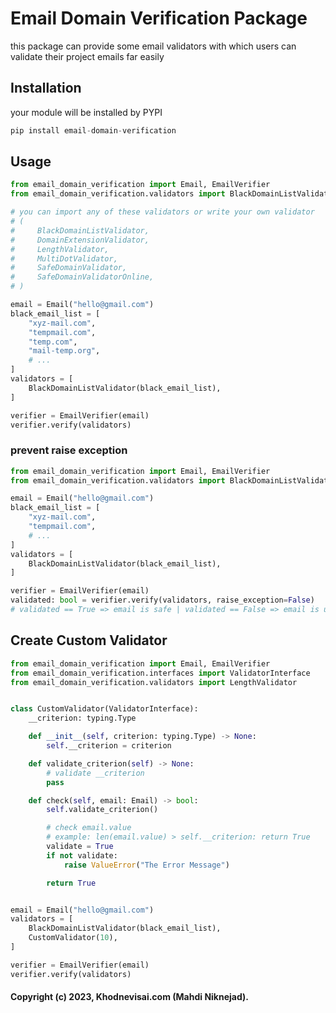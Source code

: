 # Email Domain Verification Package
this package can provide some email validators with which users can validate their project emails far easily

## Installation
<p>your module will be installed by PYPI</p>

```Python
pip install email-domain-verification
```

## Usage

```Python
from email_domain_verification import Email, EmailVerifier
from email_domain_verification.validators import BlackDomainListValidator

# you can import any of these validators or write your own validator
# (
#     BlackDomainListValidator,
#     DomainExtensionValidator,
#     LengthValidator,
#     MultiDotValidator,
#     SafeDomainValidator,
#     SafeDomainValidatorOnline,
# )

email = Email("hello@gmail.com")
black_email_list = [
    "xyz-mail.com",
    "tempmail.com",
    "temp.com",
    "mail-temp.org",
    # ...
]
validators = [
    BlackDomainListValidator(black_email_list),
]

verifier = EmailVerifier(email)
verifier.verify(validators)
```

### prevent raise exception

```Python
from email_domain_verification import Email, EmailVerifier
from email_domain_verification.validators import BlackDomainListValidator

email = Email("hello@gmail.com")
black_email_list = [
    "xyz-mail.com",
    "tempmail.com",
    # ...
]
validators = [
    BlackDomainListValidator(black_email_list),
]

verifier = EmailVerifier(email)
validated: bool = verifier.verify(validators, raise_exception=False)
# validated == True => email is safe | validated == False => email is unsafe
```


## Create Custom Validator

```Python
from email_domain_verification import Email, EmailVerifier
from email_domain_verification.interfaces import ValidatorInterface
from email_domain_verification.validators import LengthValidator


class CustomValidator(ValidatorInterface):
    __criterion: typing.Type

    def __init__(self, criterion: typing.Type) -> None:
        self.__criterion = criterion

    def validate_criterion(self) -> None:
        # validate __criterion
        pass

    def check(self, email: Email) -> bool:
        self.validate_criterion()

        # check email.value
        # example: len(email.value) > self.__criterion: return True
        validate = True
        if not validate:
            raise ValueError("The Error Message")

        return True


email = Email("hello@gmail.com")
validators = [
    BlackDomainListValidator(black_email_list),
    CustomValidator(10),
]

verifier = EmailVerifier(email)
verifier.verify(validators)

```
#### Copyright (c) 2023, Khodnevisai.com (Mahdi Niknejad).

